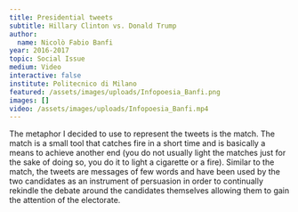```yaml
---
title: Presidential tweets
subtitle: Hillary Clinton vs. Donald Trump
author:
  name: Nicolò Fabio Banfi
year: 2016-2017
topic: Social Issue
medium: Video
interactive: false
institute: Politecnico di Milano
featured: /assets/images/uploads/Infopoesia_Banfi.png
images: []
video: /assets/images/uploads/Infopoesia_Banfi.mp4
---
```

The metaphor I decided to use to represent the tweets is the match. The match is a small tool that catches fire in a short time and is basically a means to achieve another end (you do not usually light the matches just for the sake of doing so, you do it to light a cigarette or a fire). Similar to the match, the tweets are messages of few words and have been used by the two candidates as an instrument of persuasion in order to continually rekindle the debate around the candidates themselves allowing them to gain the attention of the electorate.
